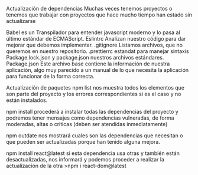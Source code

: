 

Actualización de dependencias
Muchas veces tenemos proyectos o tenemos que trabajar con proyectos que hace mucho tiempo han estado sin actualizarse

Babel es un Transpilador para entender javascript moderno y lo pasa al último estándar de ECMAScript.
Eslintrc Analizan nuestro código para dar mejorar que debemos implementar.
.gitignore Listamos archivos, que no queremos en nuestro repositorio.
.prettierrc estandat para manejar sintaxis
Package.lock.json y package.json nuestros archivos estándares.
Package.json
Este archivo base contiene la información de nuestra aplicación, algo muy parecido a un manual de lo que necesita la aplicación para funcionar de la forma correcta.

Actualización de paquetes
npm list nos muestra todos los elementos que son parte del proyecto y los errores correspondientes si es el caso y no están instalados.

npm install procederá a instalar todas las dependencias del proyecto y podremos tener mensajes como dependencias vulneradas, de forma moderadas, altas o criticas (deben ser atendidas inmediatamente)

npm outdate nos mostrará cuales son las dependencias que necesitan o que pueden ser actualizadas porque han tenido alguna mejora.

npm install react@latest si esta dependencia usa otras y también están desactualizadas, nos informará y podemos proceder a realizar la actualización de la otra >npm i react-dom@latest